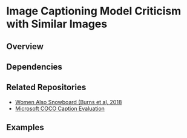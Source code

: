 # Image Captioning Model Criticism with Similar Images

## Overview 

## Dependencies

## Related Repositories
* [Women Also Snowboard (Burns et al, 2018](https://github.com/kayburns/women-snowboard/)
* [Microsoft COCO Caption Evaluation](https://github.com/salaniz/pycocoevalcap)

## Examples 
